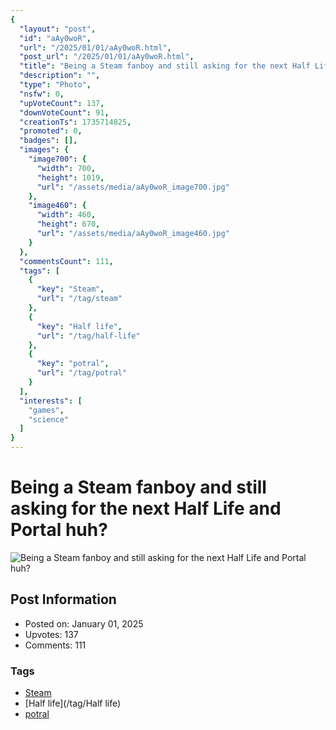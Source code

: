 ```yaml
---
{
  "layout": "post",
  "id": "aAy0woR",
  "url": "/2025/01/01/aAy0woR.html",
  "post_url": "/2025/01/01/aAy0woR.html",
  "title": "Being a Steam fanboy and still asking for the next Half Life and Portal huh?",
  "description": "",
  "type": "Photo",
  "nsfw": 0,
  "upVoteCount": 137,
  "downVoteCount": 91,
  "creationTs": 1735714825,
  "promoted": 0,
  "badges": [],
  "images": {
    "image700": {
      "width": 700,
      "height": 1019,
      "url": "/assets/media/aAy0woR_image700.jpg"
    },
    "image460": {
      "width": 460,
      "height": 670,
      "url": "/assets/media/aAy0woR_image460.jpg"
    }
  },
  "commentsCount": 111,
  "tags": [
    {
      "key": "Steam",
      "url": "/tag/steam"
    },
    {
      "key": "Half life",
      "url": "/tag/half-life"
    },
    {
      "key": "potral",
      "url": "/tag/potral"
    }
  ],
  "interests": [
    "games",
    "science"
  ]
}
---
```


# Being a Steam fanboy and still asking for the next Half Life and Portal huh?

![Being a Steam fanboy and still asking for the next Half Life and Portal huh?](/assets/media/aAy0woR_image700.jpg)

## Post Information

- Posted on: January 01, 2025
- Upvotes: 137
- Comments: 111

### Tags

- [Steam](/tag/Steam)
- [Half life](/tag/Half life)
- [potral](/tag/potral)

